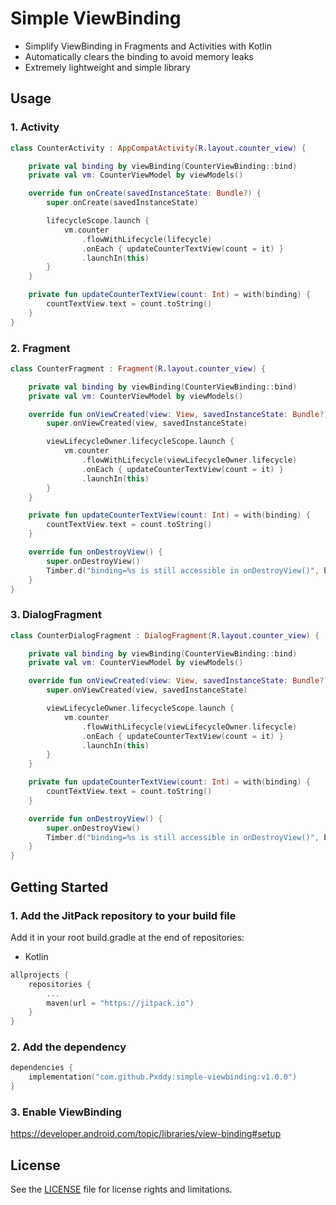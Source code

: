 # Simple ViewBinding

- Simplify ViewBinding in Fragments and Activities with Kotlin
- Automatically clears the binding to avoid memory leaks
- Extremely lightweight and simple library

## Usage

### 1. Activity

```kotlin
class CounterActivity : AppCompatActivity(R.layout.counter_view) {

    private val binding by viewBinding(CounterViewBinding::bind)
    private val vm: CounterViewModel by viewModels()

    override fun onCreate(savedInstanceState: Bundle?) {
        super.onCreate(savedInstanceState)

        lifecycleScope.launch {
            vm.counter
                .flowWithLifecycle(lifecycle)
                .onEach { updateCounterTextView(count = it) }
                .launchIn(this)
        }
    }

    private fun updateCounterTextView(count: Int) = with(binding) {
        countTextView.text = count.toString()
    }
}
```

### 2. Fragment

```kotlin
class CounterFragment : Fragment(R.layout.counter_view) {

    private val binding by viewBinding(CounterViewBinding::bind)
    private val vm: CounterViewModel by viewModels()

    override fun onViewCreated(view: View, savedInstanceState: Bundle?) {
        super.onViewCreated(view, savedInstanceState)

        viewLifecycleOwner.lifecycleScope.launch {
            vm.counter
                .flowWithLifecycle(viewLifecycleOwner.lifecycle)
                .onEach { updateCounterTextView(count = it) }
                .launchIn(this)
        }
    }

    private fun updateCounterTextView(count: Int) = with(binding) {
        countTextView.text = count.toString()
    }

    override fun onDestroyView() {
        super.onDestroyView()
        Timber.d("binding=%s is still accessible in onDestroyView()", binding)
    }
}
```

### 3. DialogFragment

```kotlin
class CounterDialogFragment : DialogFragment(R.layout.counter_view) {

    private val binding by viewBinding(CounterViewBinding::bind)
    private val vm: CounterViewModel by viewModels()

    override fun onViewCreated(view: View, savedInstanceState: Bundle?) {
        super.onViewCreated(view, savedInstanceState)

        viewLifecycleOwner.lifecycleScope.launch {
            vm.counter
                .flowWithLifecycle(viewLifecycleOwner.lifecycle)
                .onEach { updateCounterTextView(count = it) }
                .launchIn(this)
        }
    }

    private fun updateCounterTextView(count: Int) = with(binding) {
        countTextView.text = count.toString()
    }

    override fun onDestroyView() {
        super.onDestroyView()
        Timber.d("binding=%s is still accessible in onDestroyView()", binding)
    }
}
```

## Getting Started

### 1. Add the JitPack repository to your build file

Add it in your root build.gradle at the end of repositories:

- Kotlin

```kotlin
allprojects {
    repositories {
        ...
        maven(url = "https://jitpack.io")
    }
}
```

### 2. Add the dependency

```kotlin
dependencies {
    implementation("com.github.Pxddy:simple-viewbinding:v1.0.0")
}
```

### 3. Enable ViewBinding

https://developer.android.com/topic/libraries/view-binding#setup

## License

See the [LICENSE](LICENSE) file for license rights and limitations.